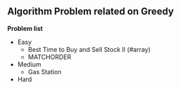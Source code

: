 ## Algorithm Problem related on Greedy

**Problem list**
* Easy
	* Best Time to Buy and Sell Stock II (\#array)
	* MATCHORDER
* Medium
	* Gas Station
* Hard